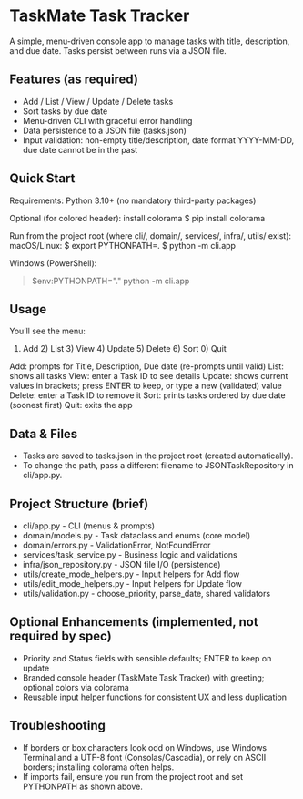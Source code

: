 # TaskMate Task Tracker

A simple, menu-driven console app to manage tasks with title, description, and due date. Tasks persist between runs via a JSON file.

## Features (as required)
- Add / List / View / Update / Delete tasks
- Sort tasks by due date
- Menu-driven CLI with graceful error handling
- Data persistence to a JSON file (tasks.json)
- Input validation: non-empty title/description, date format YYYY-MM-DD, due date cannot be in the past

## Quick Start
Requirements: Python 3.10+ (no mandatory third-party packages)

Optional (for colored header): install colorama
$ pip install colorama

Run from the project root (where cli/, domain/, services/, infra/, utils/ exist):
macOS/Linux:
$ export PYTHONPATH=.
$ python -m cli.app

Windows (PowerShell):
> $env:PYTHONPATH="."
> python -m cli.app

## Usage
You’ll see the menu:
1) Add  2) List  3) View  4) Update  5) Delete  6) Sort  0) Quit

Add: prompts for Title, Description, Due date (re-prompts until valid)
List: shows all tasks
View: enter a Task ID to see details
Update: shows current values in brackets; press ENTER to keep, or type a new (validated) value
Delete: enter a Task ID to remove it
Sort: prints tasks ordered by due date (soonest first)
Quit: exits the app

## Data & Files
- Tasks are saved to tasks.json in the project root (created automatically).
- To change the path, pass a different filename to JSONTaskRepository in cli/app.py.

## Project Structure (brief)
- cli/app.py                - CLI (menus & prompts)
- domain/models.py          - Task dataclass and enums (core model)
- domain/errors.py          - ValidationError, NotFoundError
- services/task_service.py  - Business logic and validations
- infra/json_repository.py  - JSON file I/O (persistence)
- utils/create_mode_helpers.py - Input helpers for Add flow
- utils/edit_mode_helpers.py   - Input helpers for Update flow
- utils/validation.py          - choose_priority, parse_date, shared validators

## Optional Enhancements (implemented, not required by spec)
- Priority and Status fields with sensible defaults; ENTER to keep on update
- Branded console header (TaskMate Task Tracker) with greeting; optional colors via colorama
- Reusable input helper functions for consistent UX and less duplication

## Troubleshooting
- If borders or box characters look odd on Windows, use Windows Terminal and a UTF-8 font (Consolas/Cascadia), or rely on ASCII borders; installing colorama often helps.
- If imports fail, ensure you run from the project root and set PYTHONPATH as shown above.

